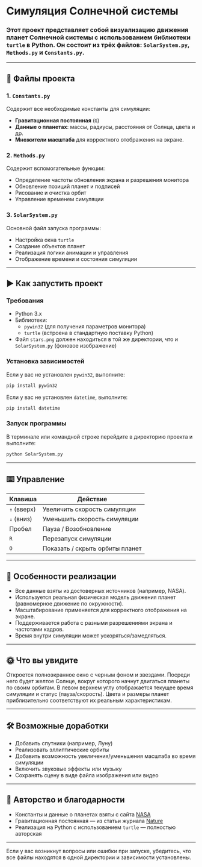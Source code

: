 # Симуляция Солнечной системы

### Этот проект представляет собой визуализацию движения планет Солнечной системы с использованием библиотеки `turtle` в Python. Он состоит из трёх файлов: `SolarSystem.py`, `Methods.py` и `Constants.py`.

---

## 📁 Файлы проекта

### 1. `Constants.py`

Содержит все необходимые константы для симуляции:
- **Гравитационная постоянная** (`G`)
- **Данные о планетах**: массы, радиусы, расстояния от Солнца, цвета и др.
- **Множители масштаба** для корректного отображения на экране.

### 2. `Methods.py`

Содержит вспомогательные функции:
- Определение частоты обновления экрана и разрешения монитора
- Обновление позиций планет и подписей
- Рисование и очистка орбит
- Управление временем симуляции

### 3. `SolarSystem.py`

Основной файл запуска программы:
- Настройка окна `turtle`
- Создание объектов планет
- Реализация логики анимации и управления
- Отображение времени и состояния симуляции

---

## ▶️ Как запустить проект

### Требования

- Python 3.x
- Библиотеки:
  - `pywin32` (для получения параметров монитора)
  - `turtle` (встроена в стандартную поставку Python)
- Файл `stars.png` должен находиться в той же директории, что и `SolarSystem.py` (фоновое изображение)

### Установка зависимостей

Если у вас не установлен `pywin32`, выполните:

```bash
pip install pywin32
```

Если у вас не установлен `datetime`, выполните:

```bash
pip install datetime
```


### Запуск программы

В терминале или командной строке перейдите в директорию проекта и выполните:

```bash
python SolarSystem.py
```

---

## ⌨️ Управление

| Клавиша       | Действие                          |
|---------------|-----------------------------------|
| `↑` (вверх)   | Увеличить скорость симуляции      |
| `↓` (вниз)    | Уменьшить скорость симуляции      |
| Пробел        | Пауза / Возобновление             |
| `R`           | Перезапуск симуляции              |
| `O`           | Показать / скрыть орбиты планет   |

---

## 🧪 Особенности реализации

- Все данные взяты из достоверных источников (например, NASA).
- Используется реальная физическая модель движения планет (равномерное движение по окружности).
- Масштабирование применяется для корректного отображения на экране.
- Поддерживается работа с разными разрешениями экрана и частотами кадров.
- Время внутри симуляции может ускоряться/замедляться.

---

## 🌞 Что вы увидите

Откроется полноэкранное окно с черным фоном и звездами. Посреди него будет желтое Солнце, вокруг которого начнут двигаться планеты по своим орбитам. В левом верхнем углу отображается текущее время симуляции и статус (пауза/скорость). Цвета и размеры планет приблизительно соответствуют их реальным характеристикам.

---

## 🛠️ Возможные доработки

- Добавить спутники (например, Луну)
- Реализовать эллиптические орбиты
- Добавить возможность увеличения/уменьшения масштаба во время симуляции
- Включить звуковые эффекты или музыку
- Сохранять сцену в виде файла изображения или видео

---

## 🙏 Авторство и благодарности

- Константы и данные о планетах взяты с сайта [NASA](https://www.nasa.gov/)
- Гравитационная постоянная — из статьи журнала [Nature](https://www.nature.com/articles/s41586-018-0431-5)
- Реализация на Python с использованием `turtle` — полностью авторская

---

Если у вас возникнут вопросы или ошибки при запуске, убедитесь, что все файлы находятся в одной директории и зависимости установлены.